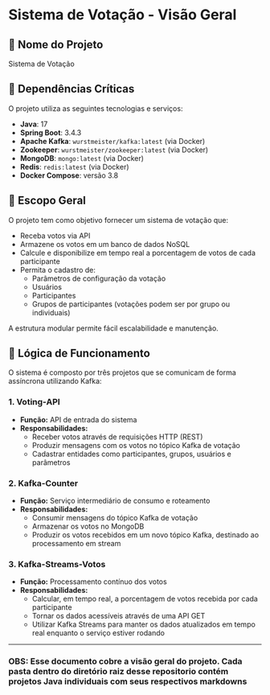 # Sistema de Votação - Visão Geral

## 📌 Nome do Projeto
Sistema de Votação

## 🔧 Dependências Críticas

O projeto utiliza as seguintes tecnologias e serviços:

- **Java**: 17
- **Spring Boot**: 3.4.3
- **Apache Kafka**: `wurstmeister/kafka:latest` (via Docker)
- **Zookeeper**: `wurstmeister/zookeeper:latest` (via Docker)
- **MongoDB**: `mongo:latest` (via Docker)
- **Redis**: `redis:latest` (via Docker)
- **Docker Compose**: versão 3.8

## 🎯 Escopo Geral

O projeto tem como objetivo fornecer um sistema de votação que:

- Receba votos via API
- Armazene os votos em um banco de dados NoSQL
- Calcule e disponibilize em tempo real a porcentagem de votos de cada participante
- Permita o cadastro de:
  - Parâmetros de configuração da votação
  - Usuários
  - Participantes
  - Grupos de participantes (votações podem ser por grupo ou individuais)

A estrutura modular permite fácil escalabilidade e manutenção.

## 🔄 Lógica de Funcionamento

O sistema é composto por três projetos que se comunicam de forma assíncrona utilizando Kafka:

### 1. Voting-API

- **Função:** API de entrada do sistema
- **Responsabilidades:**
  - Receber votos através de requisições HTTP (REST)
  - Produzir mensagens com os votos no tópico Kafka de votação
  - Cadastrar entidades como participantes, grupos, usuários e parâmetros

### 2. Kafka-Counter

- **Função:** Serviço intermediário de consumo e roteamento
- **Responsabilidades:**
  - Consumir mensagens do tópico Kafka de votação
  - Armazenar os votos no MongoDB
  - Produzir os votos recebidos em um novo tópico Kafka, destinado ao processamento em stream

### 3. Kafka-Streams-Votos

- **Função:** Processamento contínuo dos votos
- **Responsabilidades:**
  - Calcular, em tempo real, a porcentagem de votos recebida por cada participante
  - Tornar os dados acessíveis através de uma API GET
  - Utilizar Kafka Streams para manter os dados atualizados em tempo real enquanto o serviço estiver rodando

---

### OBS: Esse documento cobre a visão geral do projeto. Cada pasta dentro do diretório raiz desse repositorio contém projetos Java individuais com seus respectivos markdowns

